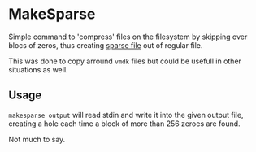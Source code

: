 MakeSparse
==========

Simple command to 'compress' files on the filesystem by skipping over blocs
of zeros, thus creating [sparse file](http://en.wikipedia.org/wiki/Sparse_file)
out of regular file.

This was done to copy arround `vmdk` files but could be usefull in other
situations as well.

Usage
-----

`makesparse output` will read stdin and write it into the given output file,
creating a hole each time a block of more than 256 zeroes are found.

Not much to say.

